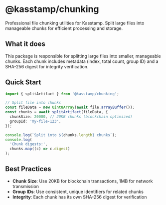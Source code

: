 # @kasstamp/chunking

Professional file chunking utilities for Kasstamp. Split large files into manageable chunks for efficient processing and storage.

## What it does

This package is responsible for splitting large files into smaller, manageable chunks. Each chunk includes metadata (index, total count, group ID) and a SHA-256 digest for integrity verification.

## Quick Start

```typescript
import { splitArtifact } from '@kasstamp/chunking';

// Split file into chunks
const fileData = new Uint8Array(await file.arrayBuffer());
const chunks = await splitArtifact(fileData, {
  chunkSize: 20000, // 20KB chunks (blockchain optimized)
  groupId: 'my-file-123',
});

console.log(`Split into ${chunks.length} chunks`);
console.log(
  'Chunk digests:',
  chunks.map((c) => c.digest)
);
```

## Best Practices

- **Chunk Size**: Use 20KB for blockchain transactions, 1MB for network transmission
- **Group IDs**: Use consistent, unique identifiers for related chunks
- **Integrity**: Each chunk has its own SHA-256 digest for verification
